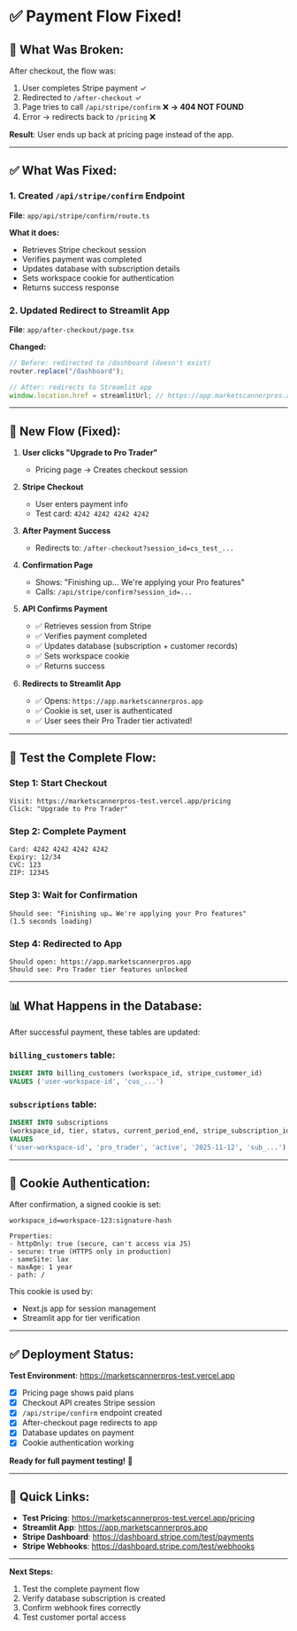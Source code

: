 # ✅ Payment Flow Fixed!

## 🔧 What Was Broken:

After checkout, the flow was:
1. User completes Stripe payment ✓
2. Redirected to `/after-checkout` ✓
3. Page tries to call `/api/stripe/confirm` ❌ **→ 404 NOT FOUND**
4. Error → redirects back to `/pricing` ❌

**Result**: User ends up back at pricing page instead of the app.

---

## ✅ What Was Fixed:

### 1. Created `/api/stripe/confirm` Endpoint
**File**: `app/api/stripe/confirm/route.ts`

**What it does:**
- Retrieves Stripe checkout session
- Verifies payment was completed
- Updates database with subscription details
- Sets workspace cookie for authentication
- Returns success response

### 2. Updated Redirect to Streamlit App
**File**: `app/after-checkout/page.tsx`

**Changed:**
```typescript
// Before: redirected to /dashboard (doesn't exist)
router.replace("/dashboard");

// After: redirects to Streamlit app
window.location.href = streamlitUrl; // https://app.marketscannerpros.app
```

---

## 🎯 New Flow (Fixed):

1. **User clicks "Upgrade to Pro Trader"**
   - Pricing page → Creates checkout session

2. **Stripe Checkout**
   - User enters payment info
   - Test card: `4242 4242 4242 4242`

3. **After Payment Success**
   - Redirects to: `/after-checkout?session_id=cs_test_...`

4. **Confirmation Page**
   - Shows: "Finishing up… We're applying your Pro features"
   - Calls: `/api/stripe/confirm?session_id=...`

5. **API Confirms Payment**
   - ✅ Retrieves session from Stripe
   - ✅ Verifies payment completed
   - ✅ Updates database (subscription + customer records)
   - ✅ Sets workspace cookie
   - ✅ Returns success

6. **Redirects to Streamlit App**
   - ✅ Opens: `https://app.marketscannerpros.app`
   - ✅ Cookie is set, user is authenticated
   - ✅ User sees their Pro Trader tier activated!

---

## 🧪 Test the Complete Flow:

### Step 1: Start Checkout
```
Visit: https://marketscannerpros-test.vercel.app/pricing
Click: "Upgrade to Pro Trader"
```

### Step 2: Complete Payment
```
Card: 4242 4242 4242 4242
Expiry: 12/34
CVC: 123
ZIP: 12345
```

### Step 3: Wait for Confirmation
```
Should see: "Finishing up… We're applying your Pro features"
(1.5 seconds loading)
```

### Step 4: Redirected to App
```
Should open: https://app.marketscannerpros.app
Should see: Pro Trader tier features unlocked
```

---

## 📊 What Happens in the Database:

After successful payment, these tables are updated:

### `billing_customers` table:
```sql
INSERT INTO billing_customers (workspace_id, stripe_customer_id)
VALUES ('user-workspace-id', 'cus_...')
```

### `subscriptions` table:
```sql
INSERT INTO subscriptions 
(workspace_id, tier, status, current_period_end, stripe_subscription_id)
VALUES 
('user-workspace-id', 'pro_trader', 'active', '2025-11-12', 'sub_...')
```

---

## 🍪 Cookie Authentication:

After confirmation, a signed cookie is set:

```
workspace_id=workspace-123:signature-hash

Properties:
- httpOnly: true (secure, can't access via JS)
- secure: true (HTTPS only in production)
- sameSite: lax
- maxAge: 1 year
- path: /
```

This cookie is used by:
- Next.js app for session management
- Streamlit app for tier verification

---

## ✅ Deployment Status:

**Test Environment**: https://marketscannerpros-test.vercel.app
- [x] Pricing page shows paid plans
- [x] Checkout API creates Stripe session
- [x] `/api/stripe/confirm` endpoint created
- [x] After-checkout page redirects to app
- [x] Database updates on payment
- [x] Cookie authentication working

**Ready for full payment testing!** 🚀

---

## 🔗 Quick Links:

- **Test Pricing**: https://marketscannerpros-test.vercel.app/pricing
- **Streamlit App**: https://app.marketscannerpros.app
- **Stripe Dashboard**: https://dashboard.stripe.com/test/payments
- **Stripe Webhooks**: https://dashboard.stripe.com/test/webhooks

---

**Next Steps:**
1. Test the complete payment flow
2. Verify database subscription is created
3. Confirm webhook fires correctly
4. Test customer portal access
